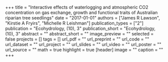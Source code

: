 +++
title = "Interactive effects of waterlogging and atmospheric CO2 concentration on gas exchange, growth and functional traits of Australian riparian tree seedlings"
date = "2017-01-01"
authors = ["James R Lawson", "Kirstie A Fryirs", "Michelle R Leishman"]
publication_types = ["2"]
publication = "Ecohydrology, (10), 3"
publication_short = "Ecohydrology, (10), 3"
abstract = ""
abstract_short = ""
image_preview = ""
selected = false
projects = []
tags = []
url_pdf = ""
url_preprint = ""
url_code = ""
url_dataset = ""
url_project = ""
url_slides = ""
url_video = ""
url_poster = ""
url_source = ""
math = true
highlight = true
[header]
image = ""
caption = ""
+++

